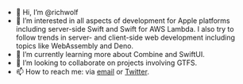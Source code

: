 - 👋 Hi, I’m @richwolf
- 👀 I’m interested in all aspects of development for Apple platforms including server-side Swift and Swift for AWS Lambda. I also try to follow trends in server- and client-side web development including topics like WebAssembly and Deno.
- 🌱 I’m currently learning more about Combine and SwiftUI.
- 💞️ I’m looking to collaborate on projects involving GTFS.
- 📫 How to reach me: via [email][1] or [Twitter][2].

<!---
richwolf/richwolf is a ✨ special ✨ repository because its `README.md` (this file) appears on your GitHub profile.
You can click the Preview link to take a look at your changes.
--->

[1]:	mailto:richwolf@me.com "Email"
[2]:	http://twitter.com/richwolf "Twitter"